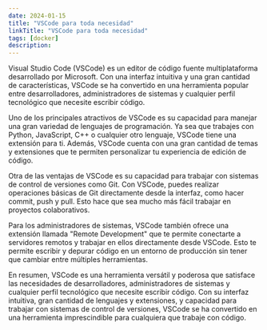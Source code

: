 ```yaml
---
date: 2024-01-15
title: "VSCode para toda necesidad"
linkTitle: "VSCode para toda necesidad"
tags: [docker]
description:  
---
```


Visual Studio Code (VSCode) es un editor de código fuente multiplataforma desarrollado por Microsoft. Con una interfaz intuitiva y una gran cantidad de características, VSCode se ha convertido en una herramienta popular entre desarrolladores, administradores de sistemas y cualquier perfil tecnológico que necesite escribir código.

Uno de los principales atractivos de VSCode es su capacidad para manejar una gran variedad de lenguajes de programación. Ya sea que trabajes con Python, JavaScript, C++ o cualquier otro lenguaje, VSCode tiene una extensión para ti. Además, VSCode cuenta con una gran cantidad de temas y extensiones que te permiten personalizar tu experiencia de edición de código.

Otra de las ventajas de VSCode es su capacidad para trabajar con sistemas de control de versiones como Git. Con VSCode, puedes realizar operaciones básicas de Git directamente desde la interfaz, como hacer commit, push y pull. Esto hace que sea mucho más fácil trabajar en proyectos colaborativos.

Para los administradores de sistemas, VSCode también ofrece una extensión llamada "Remote Development" que te permite conectarte a servidores remotos y trabajar en ellos directamente desde VSCode. Esto te permite escribir y depurar código en un entorno de producción sin tener que cambiar entre múltiples herramientas.

En resumen, VSCode es una herramienta versátil y poderosa que satisface las necesidades de desarrolladores, administradores de sistemas y cualquier perfil tecnológico que necesite escribir código. Con su interfaz intuitiva, gran cantidad de lenguajes y extensiones, y capacidad para trabajar con sistemas de control de versiones, VSCode se ha convertido en una herramienta imprescindible para cualquiera que trabaje con código.
